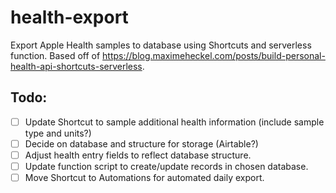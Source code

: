 # health-export

Export Apple Health samples to database using Shortcuts and serverless function. 
Based off of https://blog.maximeheckel.com/posts/build-personal-health-api-shortcuts-serverless. 

## Todo: 
- [ ] Update Shortcut to sample additional health information (include sample type and units?) 
- [ ] Decide on database and structure for storage (Airtable?)
- [ ] Adjust health entry fields to reflect database structure. 
- [ ] Update function script to create/update records in chosen database. 
- [ ] Move Shortcut to Automations for automated daily export. 
